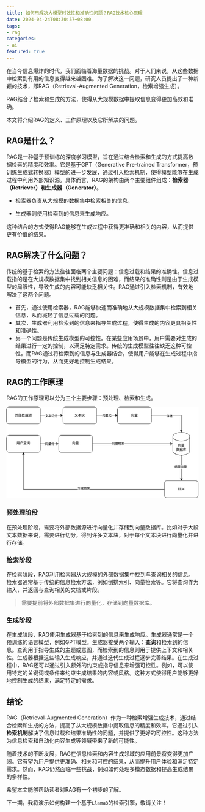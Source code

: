 ```yaml
---
title: 如何用解决大模型时效性和准确性问题？RAG技术核心原理
date: 2024-04-24T08:30:57+08:00
tags: 
- rag
categories:
- ai
featured: true
---
```


在当今信息爆炸的时代，我们面临着海量数据的挑战。对于人们来说，从这些数据中检索到有用的信息变得越来越困难。为了解决这一问题，研究人员提出了一种新颖的技术，即RAG（Retrieval-Augmented Generation，检索增强生成）。

RAG结合了检索和生成的方法，使得从大规模数据中提取信息变得更加高效和准确。

本文将介绍RAG的定义、工作原理以及它所解决的问题。

<!--more-->

## RAG是什么？
RAG是一种基于预训练的深度学习模型，旨在通过结合检索和生成的方式提高数据检索的精度和效率。它是基于GPT（Generative Pre-trained Transformer，预训练生成式转换器）模型的进一步发展，通过引入检索机制，使得模型能够在生成过程中利用外部知识源。具体而言，RAG的架构由两个主要组件组成：**检索器（Retriever）和生成器（Generator）**。

+ 检索器负责从大规模的数据集中检索相关的信息，

+ 生成器则使用检索到的信息来生成响应。


这种结合的方式使得RAG能够在生成过程中获得更准确和相关的内容，从而提供更有价值的结果。

## RAG解决了什么问题？
传统的基于检索的方法往往面临两个主要问题：信息过载和结果的准确性。信息过载指的是在大规模数据集中找到相关信息的困难，而结果的准确性则是由于生成模型的局限性，导致生成的内容可能缺乏相关性。RAG通过引入检索机制，有效地解决了这两个问题。

+ 首先，通过使用检索器，RAG能够快速而准确地从大规模数据集中检索到相关信息，从而减轻了信息过载的问题。
+ 其次，生成器利用检索到的信息来指导生成过程，使得生成的内容更具相关性和准确性。
+ 另一个问题是传统生成模型的可控性。在某些应用场景中，用户需要对生成的结果进行一定的控制，以满足特定需求。传统的生成模型往往缺乏这种可控性。而RAG通过将检索到的信息与生成器结合，使得用户能够在生成过程中指导模型的行为，从而更好地控制生成结果。

## RAG的工作原理
RAG的工作原理可以分为三个主要步骤：预处理、检索和生成。

![RAG.drawio](https://raw.githubusercontent.com/xialeistudio/picture-bucket/main/blog/RAG.drawio.png)

### 预处理阶段

在预处理阶段，需要将外部数据源进行向量化并存储到向量数据库。比如对于大段文本数据来说，需要进行切分，得到许多文本块，对于每个文本块进行向量化并进行存储。

### 检索阶段
在检索阶段，RAG利用检索器从大规模的外部数据集中找到与查询相关的信息。检索器通常基于传统的信息检索方法，例如倒排索引、向量检索等。它将查询作为输入，并返回与查询相关的文档或片段。

> 需要提前将外部数据集进行向量化，存储到向量数据库。

### 生成阶段
在生成阶段，RAG使用生成器基于检索到的信息来生成响应。生成器通常是一个预训练的语言模型，例如GPT模型。生成器接受两个输入：**查询**和检索到的信息。查询用于指导生成的主题或意图，而检索到的信息则用于提供上下文和相关性。生成器根据这些输入生成响应，并通过迭代生成过程逐步完善结果。在生成过程中，RAG还可以通过引入额外的约束或指导信息来增强可控性。例如，可以使用特定的关键词或条件来约束生成结果的内容或风格。这种方式使得用户能够更好地控制生成的结果，满足特定的需求。

## 结论
RAG（Retrieval-Augmented Generation）作为一种检索增强生成技术，通过结合检索和生成的方法，提高了从大规模数据中提取信息的精度和效率。它通过引入**检索机制**解决了信息过载和结果准确性的问题，并提供了更好的可控性。这种方法为信息检索和自动化内容生成等领域带来了新的可能性。

随着技术的不断发展，RAG在信息检索和内容生成领域的应用前景将变得更加广阔。它有望为用户提供更准确、相关和可控的结果，从而提升用户体验和满足特定需求。然而，RAG仍然面临一些挑战，例如如何处理多模态数据和提高生成结果的多样性。

希望本文能够帮助读者对RAG有一个初步的了解。

下一期，我将演示如何构建一个基于`Llama3`的检索引擎，敬请关注！